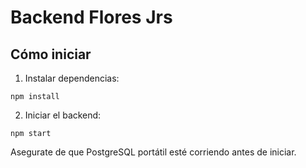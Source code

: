 # Backend Flores Jrs

## Cómo iniciar

1. Instalar dependencias:
```
npm install
```

2. Iniciar el backend:
```
npm start
```

Asegurate de que PostgreSQL portátil esté corriendo antes de iniciar.
